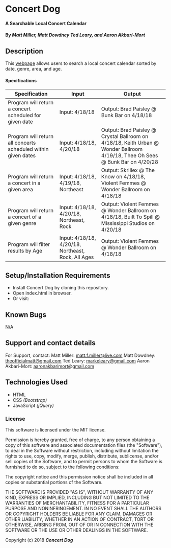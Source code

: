# Concert Dog

#### A Searchable Local Concert Calendar

#### By _**Matt Miller, Matt Dowdney Ted Leary, and Aaron Akbari-Mort**_

## Description

This <a href="1stBoltCrux.github.io/event-finder/">webpage</a> allows users to search a local concert calendar sorted by date, genre, area, and age.

#### Specifications

| Specification | Input | Output |
| --- | --- | --- |
| Program will return a concert scheduled for given date | Input: 4/18/18 | Output: Brad Paisley @ Bunk Bar on 4/18/18 |
| Program will return all concerts scheduled within given dates | Input: 4/18/18, 4/20/18 | Output: Brad Paisley @ Crystal Ballroom on 4/18/18, Keith Urban @ Wonder Ballroom 4/19/18, Thee Oh Sees @ Bunk Bar on 4/20/28 |
| Program will return a concert in a given area | Input: 4/18/18, 4/19/18, Northeast | Output: Skrillex @ The Know on 4/18/18, Violent Femmes @ Wonder Ballroom on 4/18/18 |
| Program will return a concert of a given genre | Input: 4/18/18, 4/20/18, Northeast, Rock | Output: Violent Femmes @ Wonder Ballroom on 4/18/18, Built To Spill @ Mississippi Studios on 4/20/18|
| Program will filter results by Age  | Input: 4/18/18, 4/20/18, Northeast, Rock, All Ages | Output: Violent Femmes @ Wonder Ballroom on 4/18/18|


## Setup/Installation Requirements

* Install Concert Dog by cloning this repository.
* Open index.html in browser.
* Or visit:


## Known Bugs

N/A

## Support and contact details

For Support, contact:
Matt Miller: matt.f.miller@live.com
Matt Dowdney: theofficialmatt@gmail.com
Ted Leary: markeleary@gmail.com
Aaron Akbari-Mort: aaronakbarimort@gmail.com

## Technologies Used

* HTML
* CSS _(Bootstrap)_
* JavaScript _(jQuery)_

### License

This software is licensed under the MIT license.

Permission is hereby granted, free of charge, to any person obtaining a copy of this software and associated documentation files (the "Software"), to deal in the Software without restriction, including without limitation the rights to use, copy, modify, merge, publish, distribute, sublicense, and/or sell copies of the Software, and to permit persons to whom the Software is furnished to do so, subject to the following conditions:

The copyright notice and this permission notice shall be included in all copies or substantial portions of the Software.

THE SOFTWARE IS PROVIDED "AS IS", WITHOUT WARRANTY OF ANY KIND, EXPRESS OR IMPLIED, INCLUDING BUT NOT LIMITED TO THE WARRANTIES OF MERCHANTABILITY, FITNESS FOR A PARTICULAR PURPOSE AND NONINFRINGEMENT. IN NO EVENT SHALL THE AUTHORS OR COPYRIGHT HOLDERS BE LIABLE FOR ANY CLAIM, DAMAGES OR OTHER LIABILITY, WHETHER IN AN ACTION OF CONTRACT, TORT OR OTHERWISE, ARISING FROM, OUT OF OR IN CONNECTION WITH THE SOFTWARE OR THE USE OR OTHER DEALINGS IN THE SOFTWARE.

Copyright (c) 2018 **_Concert Dog_**
